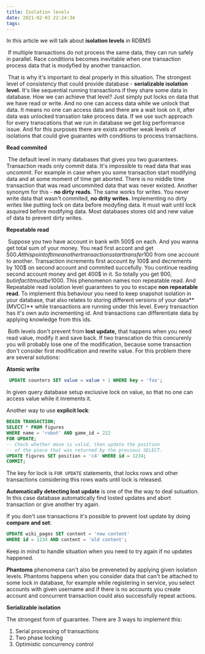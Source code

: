 ```yaml
---
title: Isolation levels 
date: 2021-02-03 22:24:34
tags:
---
```

In this article we will talk about **isolation levels** in RDBMS

​	If multiple transactions do not process the same data, they can run safely in parallel. Race conditions becomes inevitable when one transaction process data that is modyfied by another transaction. 

​	That is why it's important to deal properly in this situation. The strongest level of consistency that could provide database - **serializable isolation level.** It's like sequential running transactions if they share some data in database. How we can  achieve that level? Just simply put locks on data that we have read or write. And no one can access data while we unlock that data. It means no one can access data and there are a wait look on it, after data was unlocked transation take process data. If we use such approach for every transcations that we run in database we get big performance issue. And for this purposes there are exists  another weak levels of isolations that could give guarantes with conditions to process transactions.  

**Read commited**

​	The default level in many databases that gives you two guarantees. Transaction reads only commit data. It's impossible to read data that was uncommit. For example in case when you some transaction start modifying data and at some moment of time get aborted. There is no middle time transaction that was read uncommited data that was never existed. Another synonym for this - **no dirty reads**. The same works for writes. You never write data that wasn't commited, **no drity writes.** Implementing no dirty writes like putting lock on data before modyfing data. It must wait until lock asquired before modifying data. Most databases stores old and new value of data to prevent dirty writes. 

**Repeatable read**

​	Suppose you two have account in bank with 500$ on each. And you wanna get total sum of your money. You read first accont and get 500$. At this point of time another transactions start transfer 100$ from one account to another. Transaction increments first account by 100$ and decrements by 100$ on second account and commited succefully. You continue reading second account money and get 400$ in it. So totally you get 900$, but in fact it must be 1000$. This phenomenon names non repeatable read. And Repeatable read isolation level guarantees to you to escape **non repeatable read**. To implement this behaviour you need to keep snapshot isolation in your database, that also relates to storing different versions of your data**(MVCC)** while transactions are running under this level. Every transaction has it's own auto incrementing id. And transactions can differentiate data by applying knowledge from this ids. 

​	Both levels don't prevent from **lost update,** that happens when you need read value, modify it and save back. If two transcation do this concurenly you will probably lose one of the modification, because some transaction don't consider first modification and rewrite value. For this problem there are several solutions: 

**Atomic write**

```sql
 UPDATE counters SET value = value + 1 WHERE key = 'foo';
```

In given query database setup exclusive lock on value, so that no one can access value while it inrements it. 

Another way to use **explicit lock**: 

```sql
BEGIN TRANSACTION;
SELECT * FROM figures
WHERE name = 'robot' AND game_id = 222
FOR UPDATE;
-- Check whether move is valid, then update the position
-- of the piece that was returned by the previous SELECT.
UPDATE figures SET position = 'c4' WHERE id = 1234;
COMMIT;
```

The key for lock is `FOR UPDATE` statements, that locks rows and other transactions considering this rows waits until lock is released. 

**Automatically detecting lost update** is one of the the way to deal sutuation. In this case database automatically find losted updates and abort transaction or give another try again. 

If you don't use transactions it's possible to prevent lost update by doing **compare and set**: 

```sql
UPDATE wiki_pages SET content = 'new content'
WHERE id = 1234 AND content = 'old content';
```

Keep in mind to handle situation when you need to try again if no updates happened. 

**Phantoms** phenomena can't also be preveneted by applying given isolation levels. Phantoms happens when you consider data that can't be attached to some lock in database, for example while registering in service, you select accounts with given username and if there is no accounts you create account and concurrent transaction could also successfully repeat actions. 

**Serializable isolation**

The strongest form of guarantee. There are 3 ways to implement this:

1. Serial processing of transactions 
2. Two phase locking 
3. Optimistic concurrency control 